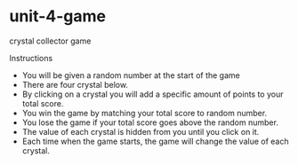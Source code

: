 # unit-4-game
crystal collector game

Instructions
* You will be given a random number at the start of the game
* There are four crystal below.
* By clicking on a crystal you will add a specific amount of points to your total score.
* You win the game by matching your total score to random number.
* You lose the game if your total score goes above the random number.
* The value of each crystal is hidden from you until you click on it.
* Each time when the game starts, the game will change the value of each crystal.

